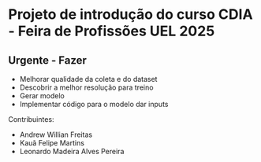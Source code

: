 # Projeto de introdução do curso CDIA - Feira de Profissões UEL 2025

## Urgente - Fazer

- Melhorar qualidade da coleta e do dataset
- Descobrir a melhor resolução para treino
- Gerar modelo
- Implementar código para o modelo dar inputs

Contribuintes:
- Andrew Willian Freitas
- Kauã Felipe Martins
- Leonardo Madeira Alves Pereira